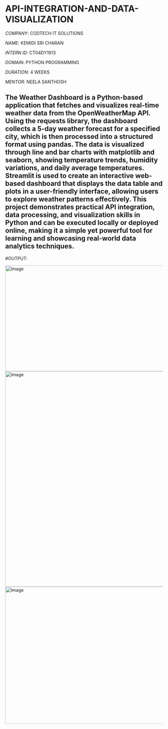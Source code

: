# API-INTEGRATION-AND-DATA-VISUALIZATION

*COMPANY*: CODTECH IT SOLUTIONS

*NAME*: KEMIDI SRI CHARAN

*INTERN ID*: CT04DY1913

*DOMAIN*: PYTHON PROGRAMMING

*DURATION*: 4 WEEKS

*MENTOR*: NEELA SANTHOSH

## The Weather Dashboard is a Python-based application that fetches and visualizes real-time weather data from the OpenWeatherMap API. Using the requests library, the dashboard collects a 5-day weather forecast for a specified city, which is then processed into a structured format using pandas. The data is visualized through line and bar charts with matplotlib and seaborn, showing temperature trends, humidity variations, and daily average temperatures. Streamlit is used to create an interactive web-based dashboard that displays the data table and plots in a user-friendly interface, allowing users to explore weather patterns effectively. This project demonstrates practical API integration, data processing, and visualization skills in Python and can be executed locally or deployed online, making it a simple yet powerful tool for learning and showcasing real-world data analytics techniques.

#OUTPUT:

<img width="970" height="338" alt="Image" src="https://github.com/user-attachments/assets/23b0fc79-38a1-4287-855d-585748a498c4" />

<img width="1036" height="688" alt="Image" src="https://github.com/user-attachments/assets/75187d2f-a8c6-4536-8c09-2c6748b60585" />

<img width="880" height="438" alt="Image" src="https://github.com/user-attachments/assets/312cede3-a019-4218-88f2-f6cd71f18a6b" />
